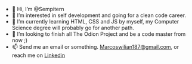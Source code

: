 - 👋 Hi, I’m @Sempitern
- 👀 I’m interested in self development and going for a clean code career.
- 🌱 I’m currently learning HTML, CSS and JS by myself, my Computer Science degree will probably go for another path.
- 💞️ I’m looking to finish all The Odion Project and be a code master from  now ;)
- 📫 Send me an email or something. Marcoswilian187@gmail.com, or reach me on <a href="https://www.linkedin.com/in/Marcoswq" target="_blank">Linkedin</a>
<!---
Sempitern/Sempitern is a ✨ special ✨ repository because its `README.md` (this file) appears on your GitHub profile.
You can click the Preview link to take a look at your changes.
--->
